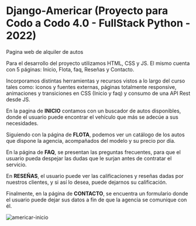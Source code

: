 # Django-Americar (Proyecto para Codo a Codo 4.0 - FullStack Python - 2022)

Pagina web de alquiler de autos


Para el desarrollo del proyecto utilizamos HTML, CSS y JS. El mismo cuenta con 5 páginas: Inicio, Flota, faq, Reseñas y Contacto.

Incorporamos distintas herramientas y recursos vistos a lo largo del curso tales como: iconos y fuentes externas, páginas totalmente responsive, animaciones y transiciones en CSS (Inicio y faq) y consumo de una API Rest desde JS.

En la pagina de **INICIO** contamos con un buscador de autos disponibles, donde el usuario puede encontrar el vehículo que más se adecúe a sus necesidades.

Siguiendo con la página de **FLOTA**, podemos ver un catálogo de los autos que dispone la agencia, acompañados del modelo y su precio por día.

En la página de **FAQ**, se presentan las preguntas frecuentes, para que el usuario pueda despejar las dudas que le surjan antes de contratar el servicio.

En **RESEÑAS**, el usuario puede ver las calificaciones y reseñas dadas por nuestros clientes, y si así lo desea, puede dejarnos su calificación.

Finalmente, en la página de **CONTACTO**, se encuentra un formulario donde el usuario puede dejar sus datos a fin de que la agencia se comunique con él.

![americar-inicio](https://user-images.githubusercontent.com/115589656/197308163-5d6aea55-ce91-4345-a6ee-95c22cd9ae02.png)
